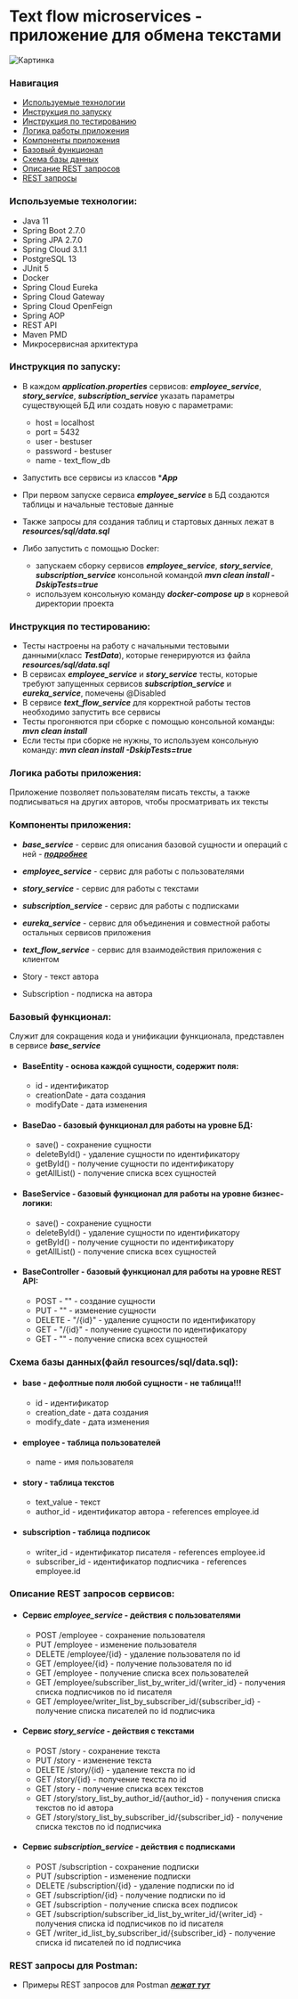 # Text flow microservices - приложение для обмена текстами

![Картинка](resources/pic1.png)

### Навигация
* [Используемые технологии](#title1)
* [Инструкция по запуску](#title2)
* [Инструкция по тестированию](#title3)
* [Логика работы приложения](#title4)
* [Компоненты приложения](#title5)
* [Базовый функционал](#title6)
* [Схема базы данных](#title7)
* [Описание REST запросов](#title8)
* [REST запросы](#title9)


### <a id="title1">Используемые технологии:</a>

* Java 11
* Spring Boot 2.7.0
* Spring JPA 2.7.0
* Spring Cloud 3.1.1
* PostgreSQL 13
* JUnit 5
* Docker
* Spring Cloud Eureka
* Spring Cloud Gateway
* Spring Cloud OpenFeign
* Spring AOP
* REST API
* Maven PMD
* Микросервисная архитектура

### <a id="title2">Инструкция по запуску:</a>

*  В каждом ***application.properties*** сервисов: ***employee_service***, ***story_service***, ***subscription_service*** указать параметры существующей БД или создать новую с параметрами:
    - host = localhost
    - port = 5432
    - user - bestuser
    - password - bestuser
    - name - text_flow_db
*  Запустить все сервисы из классов ****App***
*  При первом запуске сервиса ***employee_service*** в БД создаются таблицы и начальные тестовые данные
*  Также запросы для создания таблиц и стартовых данных лежат в ***resources/sql/data.sql***
   
*  Либо запустить с помощью Docker:
    - запускаем сборку сервисов ***employee_service***, ***story_service***, ***subscription_service*** консольной командой ***mvn clean install -DskipTests=true***
    - используем консольную команду ***docker-compose up*** в корневой директории проекта


### <a id="title3">Инструкция по тестированию:</a>

*  Тесты настроены на работу с начальными тестовыми данными(класс ***TestData***), которые генерируются из файла ***resources/sql/data.sql***
*  В сервисах ***employee_service*** и ***story_service*** тесты, которые требуют запущенных сервисов ***subscription_service*** и ***eureka_service***, помечены @Disabled
*  В сервисе ***text_flow_service*** для корректной работы тестов необходимо запустить все сервисы
*  Тесты прогоняются при сборке с помощью консольной команды: ***mvn clean install***
*  Если тесты при сборке не нужны, то используем консольную команду: ***mvn clean install -DskipTests=true***


### <a id="title4">Логика работы приложения:</a>

Приложение позволяет пользователям писать тексты, а также подписываться на других авторов, чтобы просматривать их тексты

### <a id="title5">Компоненты приложения:</a>

* ***base_service*** - сервис для описания базовой сущности и операций с ней - ***[подробнее](#title6)***
* ***employee_service*** - сервис для работы с пользователями
* ***story_service*** - сервис для работы с текстами
* ***subscription_service*** - сервис для работы с подписками
* ***eureka_service*** - сервис для объединения и совместной работы остальных сервисов приложения
* ***text_flow_service*** - сервис для взаимодействия приложения с клиентом

* Story - текст автора
* Subscription - подписка на автора

### <a id="title6">Базовый функционал:</a>

Служит для сокращения кода и унификации функционала, представлен в сервисе ***base_service***

 * #### BaseEntity - основа каждой сущности, содержит поля: 
    - id - идентификатор
    - creationDate - дата создания
    - modifyDate - дата изменения
     
 * #### BaseDao - базовый функционал для работы на уровне БД:
    - save() - сохранение сущности
    - deleteById() - удаление сущности по идентификатору
    - getById() - получение сущности по идентификатору 
    - getAllList() - получение списка всех сущностей 

 * #### BaseService - базовый функционал для работы на уровне бизнес-логики:
    - save() - сохранение сущности
    - deleteById() - удаление сущности по идентификатору
    - getById() - получение сущности по идентификатору
    - getAllList() - получение списка всех сущностей

 * #### BaseController - базовый функционал для работы на уровне REST API:
    - POST - "" - создание сущности
    - PUT - "" - изменение сущности
    - DELETE - "/{id}" - удаление сущности по идентификатору
    - GET - "/{id}" - получение сущности по идентификатору
    - GET - "" - получение списка всех сущностей
    

### <a id="title7">Схема базы данных(файл resources/sql/data.sql):</a>

 * #### base - дефолтные поля любой сущности - не таблица!!!
    - id - идентификатор
    - creation_date - дата создания
    - modify_date - дата изменения

 * #### employee - таблица пользователей
    - name - имя пользователя
     
 * #### story - таблица текстов
    - text_value - текст
    - author_id - идентификатор автора - references employee.id

 * #### subscription - таблица подписок
    - writer_id - идентификатор писателя - references employee.id
    - subscriber_id - идентификатор подписчика - references employee.id

### <a id="title8">Описание REST запросов сервисов:</a>

 * #### Сервис ***employee_service*** - действия с пользователями
   - POST /employee - сохранение пользователя
   - PUT /employee - изменение пользователя
   - DELETE /employee/{id} - удаление пользователя по id
   - GET /employee/{id} - получение пользователя по id
   - GET /employee - получение списка всех пользователей
   - GET /employee/subscriber_list_by_writer_id/{writer_id} - получения списка подписчиков по id писателя
   - GET /employee/writer_list_by_subscriber_id/{subscriber_id} - получение списка писателей по id подписчика

* #### Сервис ***story_service*** - действия с текстами
    - POST /story - сохранение текста
    - PUT /story - изменение текста
    - DELETE /story/{id} - удаление текста по id
    - GET /story/{id} - получение текста по id
    - GET /story - получение списка всех текстов
    - GET /story/story_list_by_author_id/{author_id} - получения списка текстов по id автора
    - GET /story/story_list_by_subscriber_id/{subscriber_id} - получение списка текстов по id подписчика

* #### Сервис ***subscription_service*** - действия с подписками
    - POST /subscription - сохранение подписки
    - PUT /subscription - изменение подписки
    - DELETE /subscription/{id} - удаление подписки по id
    - GET /subscription/{id} - получение подписки по id
    - GET /subscription - получение списка всех подписок
    - GET /subscription/subscriber_id_list_by_writer_id/{writer_id} - получения списка id подписчиков по id писателя
    - GET /writer_id_list_by_subscriber_id/{subscriber_id} - получение списка id писателей по id подписчика

### <a id="title9">REST запросы для Postman:</a>

* Примеры REST запросов для Postman ***[лежат тут](resources/postman/text_flow_microservices.postman_collection.json)***
